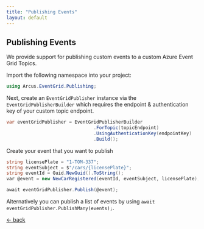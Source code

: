 ```yaml
---
title: "Publishing Events"
layout: default
---
```


## Publishing Events
We provide support for publishing custom events to a custom Azure Event Grid Topics.

Import the following namespace into your project:
```csharp
using Arcus.EventGrid.Publishing;
```

Next, create an `EventGridPublisher` instance via the `EventGridPublisherBuilder` which requires the endpoint & authentication key of your custom topic endpoint.
```csharp
var eventGridPublisher = EventGridPublisherBuilder
                                .ForTopic(topicEndpoint)
                                .UsingAuthenticationKey(endpointKey)
                                .Build();
```

Create your event that you want to publish
```csharp
string licensePlate = "1-TOM-337";
string eventSubject = $"/cars/{licensePlate}";
string eventId = Guid.NewGuid().ToString();
var @event = new NewCarRegistered(eventId, eventSubject, licensePlate);

await eventGridPublisher.Publish(@event);
```

Alternatively you can publish a list of events by using `await eventGridPublisher.PublishMany(events);`.

[&larr; back](/)